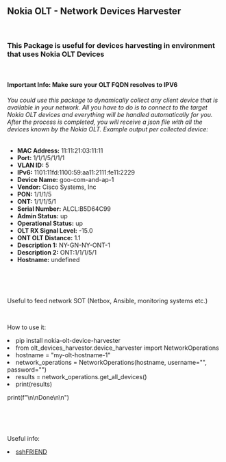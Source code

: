 <!DOCTYPE html>

<h2>Nokia OLT - Network Devices Harvester</h2> <br>

<h3>This Package is useful for devices harvesting in environment that uses Nokia OLT Devices</h3> <br>
<h4>Important Info: Make sure your OLT FQDN resolves to IPV6</h4>



<h6>You could use this package to dynamically collect any client device that is available in your network.
 All you have to do is to connect to the target Nokia OLT devices and everything will be handled automatically for you.
 After the process is completed, you will receive a json file with all the devices known by the Nokia OLT.
 Example output per collected device:
 </h6>

<ul>
    <li><strong>MAC Address:</strong> 11:11:21:03:11:11</li>
    <li><strong>Port:</strong> 1/1/1/5/1/1/1</li>
    <li><strong>VLAN ID:</strong> 5</li>
    <li><strong>IPv6:</strong> 1101:11fd:1100:59:aa11:2111:fe11:2229</li>
    <li><strong>Device Name:</strong> goo-com-and-ap-1</li>
    <li><strong>Vendor:</strong> Cisco Systems, Inc</li>
    <li><strong>PON:</strong> 1/1/1/5</li>
    <li><strong>ONT:</strong> 1/1/1/5/1</li>
    <li><strong>Serial Number:</strong> ALCL:B5D64C99</li>
    <li><strong>Admin Status:</strong> up</li>
    <li><strong>Operational Status:</strong> up</li>
    <li><strong>OLT RX Signal Level:</strong> -15.0</li>
    <li><strong>ONT OLT Distance:</strong> 1.1</li>
    <li><strong>Description 1:</strong> NY-GN-NY-ONT-1</li>
    <li><strong>Description 2:</strong> ONT:1/1/1/5/1</li>
    <li><strong>Hostname:</strong> undefined</li>
</ul>

<br>
<br>
<br>
<p>Useful to feed network SOT (Netbox, Ansible, monitoring systems etc.)</p>

<br>






<p>How to use it:</p>
<li>pip install nokia-olt-device-harvester</li>
<li>from olt_devices_harvestor.device_harvester import NetworkOperations</li>
<li>hostname = "my-olt-hostname-1"</li>
<li>network_operations = NetworkOperations(hostname, username="", password="")</li>
<li>results = network_operations.get_all_devices()</li>

<li>print(results)</li>

print(f"\n\nDone\n\n")</li>


<br>
<br>
<br>
<p>Useful info:</p> 
<div>
    <li> <a href="https://pypi.org/project/sshFRIEND/"> sshFRIEND</a> </li>
</div>

